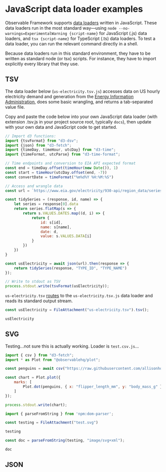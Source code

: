 # JavaScript data loader examples

Observable Framework supports [data loaders](../loaders) written in JavaScript. These data loaders run in the most standard way—using `node --no-warnings=ExperimentalWarning {script-name}` for JavaScript (.js) data loaders, and `tsx {script-name}` for TypeScript (.ts) data loaders. To test a data loader, you can run the relevant command directly in a shell.

Because data loaders run in this standard environment, they have to be written as standard node (or tsx) scripts. For instance, they have to import explicitly every library that they use.

## TSV

The data loader below (`us-electricity.tsv.js`) accesses data on US hourly electricity demand and generation from the [Energy Information Administration](https://www.eia.gov/opendata/), does some basic wrangling, and returns a tab-separated value file. 

Copy and paste the code below into your own JavaScript data loader (with extension .tsv.js in your project source root, typically `docs`), then update with your own data and JavaScript code to get started.

```js echo=true run=false
// Import d3 functions:
import {tsvFormat} from "d3-dsv";
import {json} from "d3-fetch";
import {timeDay, timeHour, utcDay} from "d3-time";
import {timeFormat, utcParse} from "d3-time-format";

// Time endpoints and conversion to EIA API expected format
const end = timeDay.offset(timeHour(new Date()), 1)
const start = timeHour(utcDay.offset(end, -7))
const convertDate = timeFormat("%m%d%Y %H:%M:%S")

// Access and wrangle data
const url = `https://www.eia.gov/electricity/930-api/region_data/series_data?type[0]=D&type[1]=DF&type[2]=NG&type[3]=TI&start=${convertDate(start)}&end=${convertDate(end)}&frequency=hourly&timezone=Eastern&limit=10000&respondent[0]=US48`

const tidySeries = (response, id, name) => {
    let series = response[0].data
    return series.flatMap(s => {
        return s.VALUES.DATES.map((d, i) => {
            return {
                id: s[id],
                name: s[name],
                date: d,
                value: s.VALUES.DATA[i]
            }
        })
    })
}

const usElectricity = await json(url).then(response => {
    return tidySeries(response, "TYPE_ID", "TYPE_NAME")
});

// Write to stdout as TSV
process.stdout.write(tsvFormat(usElectricity));
```

`us-electricity.tsv` [routes](../loaders#routing) to the `us-electricity.tsv.js` data loader and reads its standard output stream.

```js echo
const usElectricity = FileAttachment("us-electricity.tsv").tsv();
```

```js echo
usElectricity
```

## SVG

Testing...not sure this is actually working. Loader is `test.csv.js`...

```js run=false
import { csv } from "d3-fetch";
import * as Plot from "@observablehq/plot";

const penguins = await csv("https://raw.githubusercontent.com/allisonhorst/palmerpenguins/main/inst/extdata/penguins.csv");

const chart = Plot.plot({
    marks: [
        Plot.dot(penguins, { x: "flipper_length_mm", y: "body_mass_g" })
    ]
});

process.stdout.write(chart);
```

```js echo
import { parseFromString } from 'npm:dom-parser';
```

```js echo
const testing = FileAttachment("test.svg")
```

```js echo
testing
```

```js echo
const doc = parseFromString(testing, "image/svg+xml");
```

```js echo
doc
```

## JSON